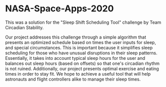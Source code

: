 # NASA-Space-Apps-2020
This was a solution for the "Sleep Shift Scheduling Tool" challenge by Team Circadian Stability.

Our project addresses this challenge through a simple algorithm that presents an optimized schedule based on times the user inputs for sleep, and special circumstances. This is important because it simplifies sleep scheduling for those who have unusual disruptions in their sleep patterns. Essentially, it takes into account typical sleep hours for the user and balances out sleep hours (based on offsets) so that one's circadian rhythm is not ruined. Additionally, our project presents optimal exercise and eating times in order to stay fit. We hope to achieve a useful tool that will help astronauts and flight controllers alike to manage their sleep times.
